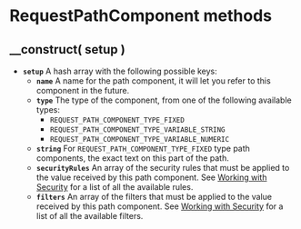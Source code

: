 # RequestPathComponent methods

## \_\_construct\( setup \) <a id="__construct"></a>

* **`setup`** A hash array with the following possible keys:
  * **`name`** A name for the path component, it will let you refer to this component in the future.
  * **`type`** The type of the component, from one of the following available types:
    * `REQUEST_PATH_COMPONENT_TYPE_FIXED`
    * `REQUEST_PATH_COMPONENT_TYPE_VARIABLE_STRING`
    * `REQUEST_PATH_COMPONENT_TYPE_VARIABLE_NUMERIC`
  * **`string`** For `REQUEST_PATH_COMPONENT_TYPE_FIXED` type path components, the exact text on this part of the path.
  * **`securityRules`** An array of the security rules that must be applied to the value received by this path component. See [Working with Security]() for a list of all the available rules.
  * **`filters`** An array of the filters that must be applied to the value received by this path component. See [Working with Security]() for a list of all the available filters.

